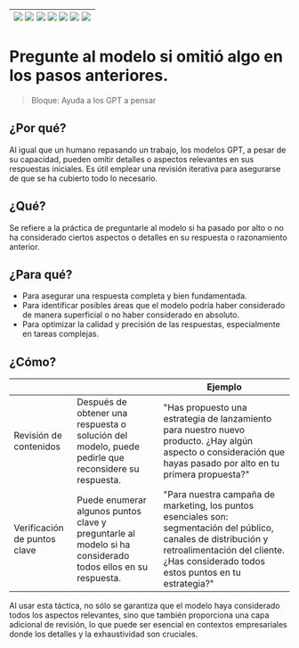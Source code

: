 <div align=right>

|[![](https://img.shields.io/badge/-Inicio-FFF?style=flat&logo=Emlakjet&logoColor=black)](/README.md) [![](https://img.shields.io/badge/-Introducción-FFF?style=flat)](/documentos/intro.md) [![](https://img.shields.io/badge/-Panorámica-FFF?style=flat)](/documentos/panorámica.md) [![](https://img.shields.io/badge/-Prompts-FFF?style=flat)](/documentos/prompts/README.md) [![](https://img.shields.io/badge/-Ingeniería_de_prompts-FFF?style=flat)](/documentos/ingenieriaDePrompts/README.md) [![](https://img.shields.io/badge/-Patrones-FFF?style=flat)](/documentos/ingenieriaDePrompts/patrones/README.md) [![](https://img.shields.io/badge/-Casos_de_uso-FFF?style=flat)](/documentos/casosDeUso/README.md)|
|-|

</div>

# Pregunte al modelo si omitió algo en los pasos anteriores.

> Bloque: Ayuda a los GPT a pensar

## ¿Por qué?

Al igual que un humano repasando un trabajo, los modelos GPT, a pesar de su capacidad, pueden omitir detalles o aspectos relevantes en sus respuestas iniciales. Es útil emplear una revisión iterativa para asegurarse de que se ha cubierto todo lo necesario.

## ¿Qué?

Se refiere a la práctica de preguntarle al modelo si ha pasado por alto o no ha considerado ciertos aspectos o detalles en su respuesta o razonamiento anterior.

## ¿Para qué?

- Para asegurar una respuesta completa y bien fundamentada.
- Para identificar posibles áreas que el modelo podría haber considerado de manera superficial o no haber considerado en absoluto.
- Para optimizar la calidad y precisión de las respuestas, especialmente en tareas complejas.

## ¿Cómo?

|||Ejemplo|
|-|-|-|
Revisión de contenidos|Después de obtener una respuesta o solución del modelo, puede pedirle que reconsidere su respuesta.|"Has propuesto una estrategia de lanzamiento para nuestro nuevo producto. ¿Hay algún aspecto o consideración que hayas pasado por alto en tu primera propuesta?"
Verificación de puntos clave|Puede enumerar algunos puntos clave y preguntarle al modelo si ha considerado todos ellos en su respuesta.|"Para nuestra campaña de marketing, los puntos esenciales son: segmentación del público, canales de distribución y retroalimentación del cliente. ¿Has considerado todos estos puntos en tu estrategia?"

Al usar esta táctica, no sólo se garantiza que el modelo haya considerado todos los aspectos relevantes, sino que también proporciona una capa adicional de revisión, lo que puede ser esencial en contextos empresariales donde los detalles y la exhaustividad son cruciales.

